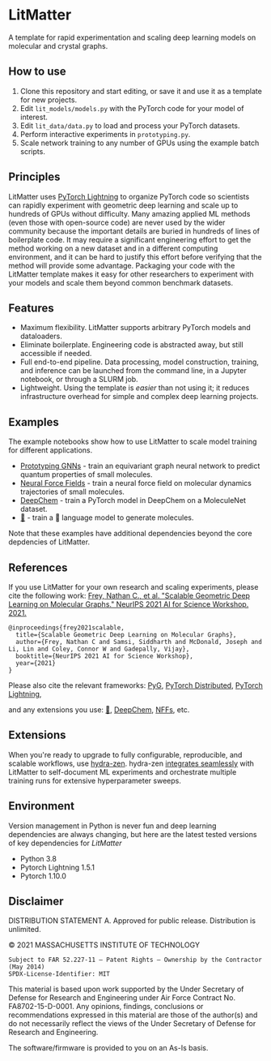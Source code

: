# LitMatter
A template for rapid experimentation and scaling deep learning models on molecular and crystal graphs.

## How to use
1. Clone this repository and start editing, or save it and use it as a template for new projects.
2. Edit `lit_models/models.py` with the PyTorch code for your model of interest. 
3. Edit `lit_data/data.py` to load and process your PyTorch datasets.
4. Perform interactive experiments in `prototyping.py`.
5. Scale network training to any number of GPUs using the example batch scripts.

## Principles
LitMatter uses [PyTorch Lightning](https://zenodo.org/record/3828935#.YSP51x0pC-F) to organize PyTorch code so scientists can rapidly experiment with geometric deep learning and scale up to hundreds of GPUs without difficulty. Many amazing applied ML methods (even those with open-source code) are never used by the wider community because the important details are buried in hundreds of lines of boilerplate code. It may require a significant engineering effort to get the method working on a new dataset and in a different computing environment, and it can be hard to justify this effort before verifying that the method will provide some advantage. Packaging your code with the LitMatter template makes it easy for other researchers to experiment with your models and scale them beyond common benchmark datasets.

## Features
* Maximum flexibility. LitMatter supports arbitrary PyTorch models and dataloaders.
* Eliminate boilerplate. Engineering code is abstracted away, but still accessible if needed.
* Full end-to-end pipeline. Data processing, model construction, training, and inference can be launched from the command line, in a Jupyter notebook, or through a SLURM job.
* Lightweight. Using the template is *easier* than not using it; it reduces infrastructure overhead for simple and complex deep learning projects.

## Examples
The example notebooks show how to use LitMatter to scale model training for different applications.
* [Prototyping GNNs](./prototyping.ipynb) - train an equivariant graph neural network to predict quantum properties of small molecules.
* [Neural Force Fields](./LitNFFs.ipynb) - train a neural force field on molecular dynamics trajectories of small molecules.
* [DeepChem](./LitDeepChem.ipynb) - train a PyTorch model in DeepChem on a MoleculeNet dataset.
* [🤗](./LitHF.ipynb) - train a 🤗 language model to generate molecules.  

Note that these examples have additional dependencies beyond the core depdencies of LitMatter.

## References
If you use LitMatter for your own research and scaling experiments, please cite the following work:
[Frey, Nathan C., et al. "Scalable Geometric Deep Learning on Molecular Graphs." NeurIPS 2021 AI for Science Workshop. 2021.](https://arxiv.org/abs/2112.03364)
```
@inproceedings{frey2021scalable,
  title={Scalable Geometric Deep Learning on Molecular Graphs},
  author={Frey, Nathan C and Samsi, Siddharth and McDonald, Joseph and Li, Lin and Coley, Connor W and Gadepally, Vijay},
  booktitle={NeurIPS 2021 AI for Science Workshop},
  year={2021}
}
```

Please also cite the relevant frameworks: [PyG](https://arxiv.org/abs/1903.02428), [PyTorch Distributed](https://arxiv.org/abs/2006.15704), [PyTorch Lightning](https://github.com/PyTorchLightning/pytorch-lightning),

and any extensions you use:
[🤗](https://arxiv.org/abs/1910.03771), [DeepChem](https://github.com/deepchem/deepchem#citing-deepchem), [NFFs](https://github.com/learningmatter-mit/NeuralForceField#references), etc.

## Extensions
When you're ready to upgrade to fully configurable, reproducible, and scalable workflows, use [hydra-zen](https://github.com/mit-ll-responsible-ai/hydra-zen). hydra-zen [integrates seamlessly](https://mit-ll-responsible-ai.github.io/hydra-zen/how_to/pytorch_lightning.html) with LitMatter to self-document ML experiments and orchestrate multiple training runs for extensive hyperparameter sweeps.

## Environment
Version management in Python is never fun and deep learning dependencies are always changing, but here are the latest tested versions of key dependencies for *LitMatter*
* Python 3.8
* Pytorch Lightning 1.5.1
* Pytorch 1.10.0

## Disclaimer

DISTRIBUTION STATEMENT A. Approved for public release. Distribution is unlimited. 

© 2021 MASSACHUSETTS INSTITUTE OF TECHNOLOGY

    Subject to FAR 52.227-11 – Patent Rights – Ownership by the Contractor (May 2014)
    SPDX-License-Identifier: MIT

This material is based upon work supported by the Under Secretary of Defense for Research and Engineering under Air Force Contract No. FA8702-15-D-0001. Any opinions, findings, conclusions or recommendations expressed in this material are those of the author(s) and do not necessarily reflect the views of the Under Secretary of Defense for Research and Engineering.

The software/firmware is provided to you on an As-Is basis.

